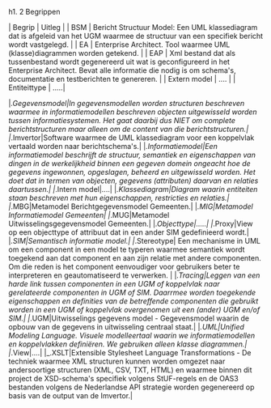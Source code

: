 h1. 2 Begrippen

| Begrip       | Uitleg |
| BSM          | Bericht Structuur Model: Een UML klassediagram dat  is afgeleid van het UGM waarmee de structuur van een specifiek bericht wordt vastgelegd. |
| EA           | Enterprise Architect. Tool waarmee UML (klasse)diagrammen worden getekend. |
| EAP          | Xml bestand dat als tussenbestand wordt gegenereerd uit wat is geconfigureerd in het Enterprise Architect. Bevat alle informatie die nodig is om schema's, documentatie en testberichten te genereren. |
| Extern model | .... |
| Entiteittype | .....|



|_.Gegevensmodel|In gegevensmodellen worden structuren beschreven waarmee in informatiemodellen beschreven objecten uitgewisseld worden tussen informatiesystemen. Het gaat daarbij dus NIET om complete berichtstructuren maar alleen om de content van die berichtstructuren.|
|_.Imvertor|Software waarmee de UML klassediagram voor een koppelvlak vertaald worden naar berichtschema's.|
|_.Informatiemodel|Een informatiemodel beschrijft de structuur, semantiek en eigenschappen van dingen in de werkelijkheid binnen een gegeven domein ongeacht hoe de gegevens ingewonnen, opgeslagen, beheerd en uitgewisseld worden. Het doet dat in termen van objecten, gegevens (attributen) daarvan en relaties daartussen.|
|_.Intern model|....|
|_.Klassediagram|Diagram waarin entiteiten staan beschreven met hun eigenschappen, restricties en relaties.|
|_.MBG|Metamodel Berichtgegevensmodel Gemeenten.|
|_.MIG|Metamodel Informatiemodel Gemeenten|
|_.MUG|Metamodel Uitwisselingsgegevensmodel Gemeenten.|
|_.Objecttype|.....|
|_.Proxy|View op een objecttype of attribuut dat in een ander SIM gedefinieerd wordt.|
|_.SIM|Semantisch informatie model.|
|_.Stereotype| Een mechanisme in UML om een component in een model te typeren waarmee semantiek wordt toegekend aan dat component en aan zijn relatie met andere componenten.
Om die reden is het component eenvoudiger voor gebruikers beter te interpreteren en geautomatiseerd te verwerken. |
|_.Tracing|Leggen van een harde link tussen componenten in een UGM of koppelvlak naar gerelateerde componenten in UGM of SIM. Daarrmee worden toegekende eigenschappen en definities van de betreffende componenten die gebruikt worden in een UGM of koppelvlak overgenomen uit een (ander) UGM en/of SIM.|
|_.UGM|Uitwisselings gegevens model - Gegevensmodel waarin de opbouw van de gegevens in uitwisseling centraal staat.|
|_.UML|Unified Modeling Language. Visuele modelleertaal waarin we informatiemodellen en koppelvlakken definiëren. We gebruiken alleen klasse diagrammen.|
|_.View|....|
|_.XSLT|Extensible Stylesheet Language Transformations - De techniek waarmee XML structuren kunnen worden omgezet naar andersoortige structuren (XML, CSV, TXT, HTML) en waarmee binnen dit project de XSD-schema's specifiek volgens StUF-regels en de OAS3 bestanden volgens de Nederlandse API strategie worden gegenereerd op basis van de output van de Imvertor.|
